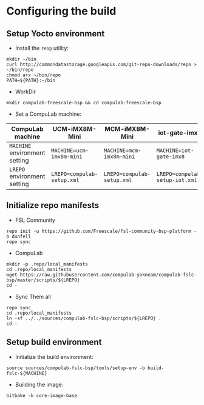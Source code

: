 # Configuring the build

## Setup Yocto environment

* Install the `reop` utility:
```
mkdir ~/bin
curl http://commondatastorage.googleapis.com/git-repo-downloads/repo > ~/bin/repo
chmod a+x ~/bin/repo
PATH=${PATH}:~/bin
```

* WorkDir
```
mkdir compulab-freescale-bsp && cd compulab-freescale-bsp
```
* Set a CompuLab machine:

CompuLab machine | UCM-iMX8M-Mini | MCM-iMX8M-Mini | iot-gate-imx8 |
--- | --- | --- | --- |
`MACHINE` environment setting| `MACHINE=ucm-imx8m-mini` |`MACHINE=mcm-imx8m-mini` |`MACHINE=iot-gate-imx8` |
`LREPO` environment setting | `LREPO=compulab-setup.xml` |`LREPO=compulab-setup.xml` |`LREPO=compulab-setup-iot.xml` |

## Initialize repo manifests

* FSL Community
```
repo init -u https://github.com/Freescale/fsl-community-bsp-platform -b dunfell
repo sync
```

* CompuLab
```
mkdir -p .repo/local_manifests
cd .repo/local_manifests
wget https://raw.githubusercontent.com/compulab-yokneam/compulab-fslc-bsp/master/scripts/${LREPO}
cd -
```

* Sync Them all
```
repo sync
cd .repo/local_manifests
ln -sf ../../sources/compulab-fslc-bsp/scripts/${LREPO} .
cd -
```

## Setup build environment

* Initialize the build environment:
```
source sources/compulab-fslc-bsp/tools/setup-env -b build-fslc-${MACHINE}
```
* Building the image:
```
bitbake -k core-image-base
```
